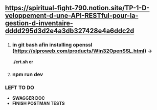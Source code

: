 ## https://spiritual-fight-790.notion.site/TP-1-D-veloppement-d-une-API-RESTful-pour-la-gestion-d-inventaire-dddd295d3d2e4a3db327428e4a6ddc2d

1) ### in git bash afin installing openssl (https://slproweb.com/products/Win32OpenSSL.html) -> 
    **./crt.sh cr**
2) ### **npm run dev**

### LEFT TO DO
- **SWAGGER DOC**
- **FINISH POSTMAN TESTS**